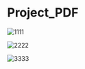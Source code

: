 # Project_PDF
![1111](https://github.com/Haaahm/Project_PDF/assets/131845542/e31ee43d-3c21-4619-afc1-6db6905a54c5)


![2222](https://github.com/Haaahm/Project_PDF/assets/131845542/08d75816-8e78-4179-a57f-d5a7d80e3c98)


![3333](https://github.com/Haaahm/Project_PDF/assets/131845542/d04a0387-4825-471e-9d40-bf645f6f0db6)
